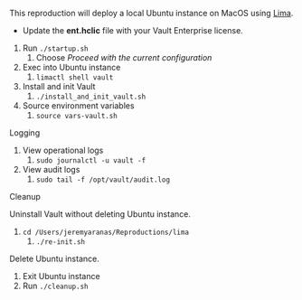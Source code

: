 This reproduction will deploy a local Ubuntu instance on MacOS using [Lima](https://lima-vm.io/).

* Update the **ent.hclic** file with your Vault Enterprise license.

1. Run `./startup.sh`
   1. Choose *Proceed with the current configuration*
2. Exec into Ubuntu instance
   1. `limactl shell vault`
3. Install and init Vault
   1. `./install_and_init_vault.sh`
4. Source environment variables
   1. `source vars-vault.sh`

Logging

1. View operational logs 
   1. `sudo journalctl -u vault -f`
2. View audit logs
   1. `sudo tail -f /opt/vault/audit.log`

Cleanup

Uninstall Vault without deleting Ubuntu instance.

1. `cd /Users/jeremyaranas/Reproductions/lima`
   1. `./re-init.sh`

Delete Ubuntu instance.

1. Exit Ubuntu instance
2. Run `./cleanup.sh`